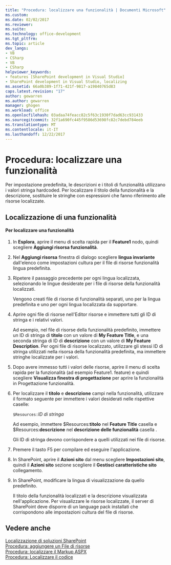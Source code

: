 ```yaml
---
title: "Procedura: localizzare una funzionalità | Documenti Microsoft"
ms.custom: 
ms.date: 02/02/2017
ms.reviewer: 
ms.suite: 
ms.technology: office-development
ms.tgt_pltfrm: 
ms.topic: article
dev_langs:
- VB
- CSharp
- VB
- CSharp
helpviewer_keywords:
- features [SharePoint development in Visual Studio]
- SharePoint development in Visual Studio, localizing
ms.assetid: 66a0b389-1f71-421f-9817-a19840765d83
caps.latest.revision: "17"
author: gewarren
ms.author: gewarren
manager: ghogen
ms.workload: office
ms.openlocfilehash: 03adaa74feacc82c5f63c1930f7dad63cc931433
ms.sourcegitcommit: 32f1a690fc445f9586d53698fc82c7debd784eeb
ms.translationtype: MT
ms.contentlocale: it-IT
ms.lasthandoff: 12/22/2017
---
```

# <a name="how-to-localize-a-feature"></a>Procedura: localizzare una funzionalità
  Per impostazione predefinita, le descrizioni e i titoli di funzionalità utilizzano i valori stringa hardcoded. Per localizzare il titolo della funzionalità e la descrizione, sostituire le stringhe con espressioni che fanno riferimento alle risorse localizzate.  
  
## <a name="localizing-a-feature"></a>Localizzazione di una funzionalità  
  
#### <a name="to-localize-a-feature"></a>Per localizzare una funzionalità  
  
1.  In **Esplora**, aprire il menu di scelta rapida per il **Feature1** nodo, quindi scegliere **Aggiungi risorsa funzionalità**.  
  
2.  Nel **Aggiungi risorsa** finestra di dialogo scegliere **lingua invariante** dall'elenco come impostazioni cultura per il file di risorse funzionalità lingua predefinita.  
  
3.  Ripetere il passaggio precedente per ogni lingua localizzata, selezionando le lingue desiderate per i file di risorse della funzionalità localizzati.  
  
     Vengono creati file di risorse di funzionalità separati, uno per la lingua predefinita e uno per ogni lingua localizzata da supportare.  
  
4.  Aprire ogni file di risorse nell'Editor risorse e immettere tutti gli ID di stringa e i relativi valori.  
  
     Ad esempio, nel file di risorse della funzionalità predefinito, immettere un ID di stringa di **titolo** con un valore di **My Feature Title**, e una seconda stringa di ID di **descrizione** con un valore di **My Feature Description**. Per ogni file di risorse localizzato, utilizzare gli stessi ID di stringa utilizzati nella risorsa della funzionalità predefinita, ma immettere stringhe localizzate per i valori.  
  
5.  Dopo avere immesso tutti i valori delle risorse, aprire il menu di scelta rapida per la funzionalità (ad esempio Feature1. feature) e quindi scegliere **Visualizza finestra di progettazione** per aprire la funzionalità in Progettazione funzionalità.  
  
6.  Per localizzare il **titolo** e **descrizione** campi nella funzionalità, utilizzare il formato seguente per immettere i valori desiderati nelle rispettive caselle:  
  
     `$Resources:`*ID di stringa*  
  
     Ad esempio, immettere $Resources:**titolo** nel **Feature Title** casella e $Resources:**descrizione** nel **descrizione delle funzionalità** casella .  
  
     Gli ID di stringa devono corrispondere a quelli utilizzati nei file di risorse.  
  
7.  Premere il tasto F5 per compilare ed eseguire l'applicazione.  
  
8.  In SharePoint, aprire il **Azioni sito** dal menu scegliere **Impostazioni sito**, quindi il **Azioni sito** sezione scegliere il **Gestisci caratteristiche sito** collegamento.  
  
9. In SharePoint, modificare la lingua di visualizzazione da quello predefinito.  
  
     Il titolo della funzionalità localizzati e la descrizione visualizzata nell'applicazione. Per visualizzare le risorse localizzate, il server di SharePoint deve disporre di un language pack installati che corrispondono alle impostazioni cultura del file di risorse.  
  
## <a name="see-also"></a>Vedere anche  
 [Localizzazione di soluzioni SharePoint](../sharepoint/localizing-sharepoint-solutions.md)   
 [Procedura: aggiungere un File di risorse](../sharepoint/how-to-add-a-resource-file.md)   
 [Procedura: localizzare il Markup ASPX](../sharepoint/how-to-localize-aspx-markup.md)   
 [Procedura: Localizzare il codice](../sharepoint/how-to-localize-code.md)  
  
  